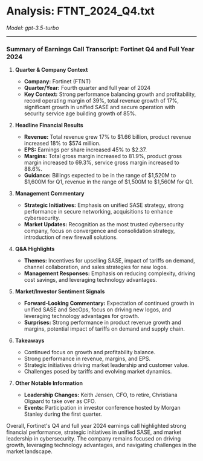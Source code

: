 # Analysis: FTNT_2024_Q4.txt

*Model: gpt-3.5-turbo*

---

### Summary of Earnings Call Transcript: Fortinet Q4 and Full Year 2024

1. **Quarter & Company Context**
   - **Company:** Fortinet (FTNT)
   - **Quarter/Year:** Fourth quarter and full year of 2024
   - **Key Context:** Strong performance balancing growth and profitability, record operating margin of 39%, total revenue growth of 17%, significant growth in unified SASE and secure operation with security service age building growth of 85%.

2. **Headline Financial Results**
   - **Revenue:** Total revenue grew 17% to $1.66 billion, product revenue increased 18% to $574 million.
   - **EPS:** Earnings per share increased 45% to $2.37.
   - **Margins:** Total gross margin increased to 81.9%, product gross margin increased to 69.3%, service gross margin increased to 88.6%.
   - **Guidance:** Billings expected to be in the range of $1,520M to $1,600M for Q1, revenue in the range of $1,500M to $1,560M for Q1.

3. **Management Commentary**
   - **Strategic Initiatives:** Emphasis on unified SASE strategy, strong performance in secure networking, acquisitions to enhance cybersecurity.
   - **Market Updates:** Recognition as the most trusted cybersecurity company, focus on convergence and consolidation strategy, introduction of new firewall solutions.

4. **Q&A Highlights**
   - **Themes:** Incentives for upselling SASE, impact of tariffs on demand, channel collaboration, and sales strategies for new logos.
   - **Management Responses:** Emphasis on reducing complexity, driving cost savings, and leveraging technology advantages.

5. **Market/Investor Sentiment Signals**
   - **Forward-Looking Commentary:** Expectation of continued growth in unified SASE and SecOps, focus on driving new logos, and leveraging technology advantages for growth.
   - **Surprises:** Strong performance in product revenue growth and margins, potential impact of tariffs on demand and supply chain.

6. **Takeaways**
   - Continued focus on growth and profitability balance.
   - Strong performance in revenue, margins, and EPS.
   - Strategic initiatives driving market leadership and customer value.
   - Challenges posed by tariffs and evolving market dynamics.

7. **Other Notable Information**
   - **Leadership Changes:** Keith Jensen, CFO, to retire, Christiana Olgaard to take over as CFO.
   - **Events:** Participation in investor conference hosted by Morgan Stanley during the first quarter.

Overall, Fortinet's Q4 and full year 2024 earnings call highlighted strong financial performance, strategic initiatives in unified SASE, and market leadership in cybersecurity. The company remains focused on driving growth, leveraging technology advantages, and navigating challenges in the market landscape.